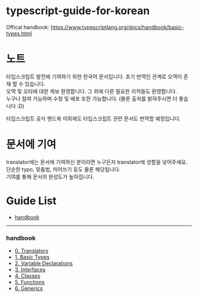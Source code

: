 # typescript-guide-for-korean

Offical handbook: https://www.typescriptlang.org/docs/handbook/basic-types.html  

# 노트

타입스크립트 발전에 기여하기 위한 한국어 문서입니다. 초기 번역인 관계로 오역이 존재 할 수 있습니다.  
오역 및 오타에 대한 제보 환영합니다. 그 외에 다른 필요한 지적들도 환영합니다.  
누구나 참여 가능하며 수정 및 배포 또한 가능합니다. (물론 출처를 밝혀주시면 더 좋습니다 :D)  

타입스크립트 공식 핸드북 이외에도 타입스크립트 관련 문서도 번역할 예정입니다.  

# 문서에 기여

translator에는 문서에 기여하신 분이라면 누구든지 translator에 성함을 넣어주세요.  
단순한 typo, 맞춤법, 띄어쓰기 등도 물론 해당됩니다.  
기여를 통해 문서의 완성도가 높아집니다.  

# Guide List

* [handbook](#handbook)

---

### handbook
- [0. Translators](handbook/0.%20translators.md)
- [1. Basic Types](handbook/1.%20basic%20types.md)
- [2. Variable Declarations](handbook/2.%20variable%20declarations.md)
- [3. Interfaces](handbook/3.%20interfaces.md)
- [4. Classes](handbook/4.%20classes.md)
- [5. Functions](handbook/5.%20functions.md)
- [6. Generics](handbook/6.%20generics.md)

